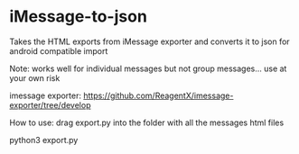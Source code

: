 # iMessage-to-json
Takes the HTML exports from iMessage exporter and converts it to json for android compatible import

Note: works well for individual messages but not group messages... use at your own risk


imessage exporter: https://github.com/ReagentX/imessage-exporter/tree/develop

How to use: drag export.py into the folder with all the messages html files

python3 export.py
